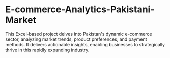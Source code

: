 # E-commerce-Analytics-Pakistani-Market
This Excel-based project delves into Pakistan's dynamic e-commerce sector, analyzing market trends, product preferences, and payment methods. It delivers actionable insights, enabling businesses to strategically thrive in this rapidly expanding industry.
